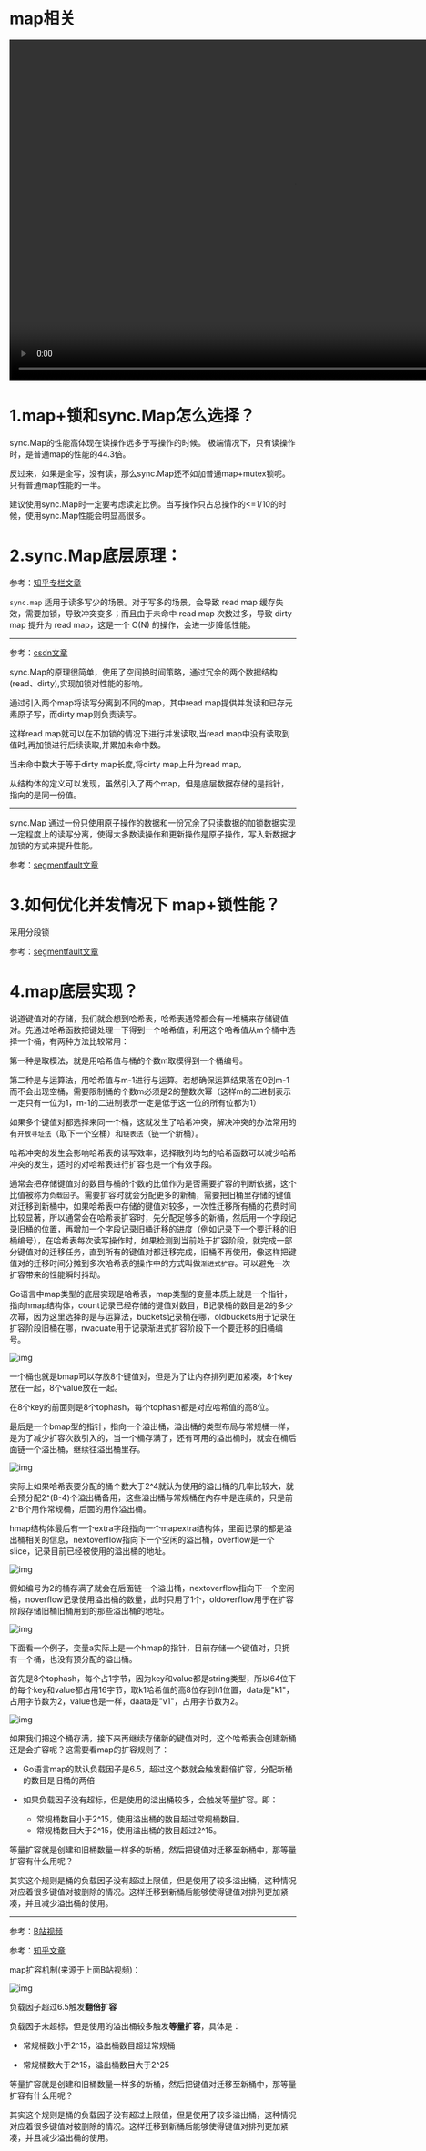 # map相关

<video id="video" width="1000px" height="600px" controls="controls">
    <source id="mp4" src="./assets/videos/Map长啥样儿？.mp4" type="video/mp4">
</video>

# 1.**map+锁和sync.Map怎么选择？**

sync.Map的性能高体现在读操作远多于写操作的时候。 极端情况下，只有读操作时，是普通map的性能的44.3倍。

反过来，如果是全写，没有读，那么sync.Map还不如加普通map+mutex锁呢。只有普通map性能的一半。

建议使用sync.Map时一定要考虑读定比例。当写操作只占总操作的<=1/10的时候，使用sync.Map性能会明显高很多。


# 2.**sync.Map底层原理：**

参考：[知乎专栏文章](https://zhuanlan.zhihu.com/p/344834329)

`sync.map` 适用于读多写少的场景。对于写多的场景，会导致 read map 缓存失效，需要加锁，导致冲突变多；而且由于未命中 read map 次数过多，导致 dirty map 提升为 read map，这是一个 O(N) 的操作，会进一步降低性能。

****


参考：[csdn文章](https://blog.csdn.net/u011957758/article/details/96633984)



sync.Map的原理很简单，使用了空间换时间策略，通过冗余的两个数据结构(read、dirty),实现加锁对性能的影响。

通过引入两个map将读写分离到不同的map，其中read map提供并发读和已存元素原子写，而dirty map则负责读写。

这样read map就可以在不加锁的情况下进行并发读取,当read map中没有读取到值时,再加锁进行后续读取,并累加未命中数。

当未命中数大于等于dirty map长度,将dirty map上升为read map。

从结构体的定义可以发现，虽然引入了两个map，但是底层数据存储的是指针，指向的是同一份值。

****

sync.Map 通过一份只使用原子操作的数据和一份冗余了只读数据的加锁数据实现一定程度上的读写分离，使得大多数读操作和更新操作是原子操作，写入新数据才加锁的方式来提升性能。

参考：[segmentfault文章](https://segmentfault.com/a/1190000018448064)

# 3.**如何优化并发情况下 map+锁性能？**

采用分段锁

参考：[segmentfault文章](https://segmentfault.com/a/1190000018448064)


# 4.**map底层实现？**

说道键值对的存储，我们就会想到哈希表，哈希表通常都会有一堆桶来存储键值对。先通过哈希函数把键处理一下得到一个哈希值，利用这个哈希值从m个桶中选择一个桶，有两种方法比较常用：

第一种是取模法，就是用哈希值与桶的个数m取模得到一个桶编号。

第二种是与运算法，用哈希值与m-1进行与运算。若想确保运算结果落在0到m-1而不会出现空桶，需要限制桶的个数m必须是2的整数次幂（这样m的二进制表示一定只有一位为1，m-1的二进制表示一定是低于这一位的所有位都为1）

如果多个键值对都选择来同一个桶，这就发生了哈希冲突，解决冲突的办法常用的有`开放寻址法`（取下一个空桶）和`链表法`（链一个新桶）。

哈希冲突的发生会影响哈希表的读写效率，选择散列均匀的哈希函数可以减少哈希冲突的发生，适时的对哈希表进行扩容也是一个有效手段。

通常会把存储键值对的数目与桶的个数的比值作为是否需要扩容的判断依据，这个比值被称为`负载因子`。需要扩容时就会分配更多的新桶，需要把旧桶里存储的键值对迁移到新桶中，如果哈希表中存储的键值对较多，一次性迁移所有桶的花费时间比较显著，所以通常会在哈希表扩容时，先分配足够多的新桶，然后用一个字段记录旧桶的位置，再增加一个字段记录旧桶迁移的进度（例如记录下一个要迁移的旧桶编号），在哈希表每次读写操作时，如果检测到当前处于扩容阶段，就完成一部分键值对的迁移任务，直到所有的键值对都迁移完成，旧桶不再使用，像这样把键值对的迁移时间分摊到多次哈希表的操作中的方式叫做`渐进式扩容`。可以避免一次扩容带来的性能瞬时抖动。

Go语言中map类型的底层实现是哈希表，map类型的变量本质上就是一个指针，指向hmap结构体，count记录已经存储的键值对数目，B记录桶的数目是2的多少次幂，因为这里选择的是与运算法，buckets记录桶在哪，oldbuckets用于记录在扩容阶段旧桶在哪，nvacuate用于记录渐进式扩容阶段下一个要迁移的旧桶编号。

![img](./assets/image-20220329220431279.png)


一个桶也就是bmap可以存放8个键值对，但是为了让内存排列更加紧凑，8个key放在一起，8个value放在一起。

在8个key的前面则是8个tophash，每个tophash都是对应哈希值的高8位。

最后是一个bmap型的指针，指向一个溢出桶，溢出桶的类型布局与常规桶一样，是为了减少扩容次数引入的，当一个桶存满了，还有可用的溢出桶时，就会在桶后面链一个溢出桶，继续往溢出桶里存。

![img](./assets/image-20220329220823588.png)


实际上如果哈希表要分配的桶个数大于2^4就认为使用的溢出桶的几率比较大，就会预分配2^(B-4)个溢出桶备用，这些溢出桶与常规桶在内存中是连续的，只是前2^B个用作常规桶，后面的用作溢出桶。

hmap结构体最后有一个extra字段指向一个mapextra结构体，里面记录的都是溢出桶相关的信息，nextoverflow指向下一个空闲的溢出桶，overflow是一个slice，记录目前已经被使用的溢出桶的地址。

![img](./assets/image-20220329221114529.png)


假如编号为2的桶存满了就会在后面链一个溢出桶，nextoverflow指向下一个空闲桶，noverflow记录使用溢出桶的数量，此时只用了1个，oldoverflow用于在扩容阶段存储旧桶旧桶用到的那些溢出桶的地址。

![img](./assets/image-20220329221425500.png)


下面看一个例子，变量a实际上是一个hmap的指针，目前存储一个键值对，只拥有一个桶，也没有预分配的溢出桶。

首先是8个tophash，每个占1字节，因为key和value都是string类型，所以64位下的每个key和value都占用16字节，取k1哈希值的高8位存到h1位置，data是"k1"，占用字节数为2，value也是一样，daata是"v1"，占用字节数为2。

![img](./assets/image-20220329221625177.png)


如果我们把这个桶存满，接下来再继续存储新的键值对时，这个哈希表会创建新桶还是会扩容呢？这需要看map的扩容规则了：

- Go语言map的默认负载因子是6.5，超过这个数就会触发翻倍扩容，分配新桶的数目是旧桶的两倍

- 如果负载因子没有超标，但是使用的溢出桶较多，会触发等量扩容。即：
    - 常规桶数目小于2^15，使用溢出桶的数目超过常规桶数目。
    - 常规桶数目大于2^15，使用溢出桶的数目超过2^15。

等量扩容就是创建和旧桶数量一样多的新桶，然后把键值对迁移至新桶中，那等量扩容有什么用呢？

其实这个规则是桶的负载因子没有超过上限值，但是使用了较多溢出桶，这种情况对应着很多键值对被删除的情况。这样迁移到新桶后能够使得键值对排列更加紧凑，并且减少溢出桶的使用。

****

参考：[B站视频](https://www.bilibili.com/video/BV1Sp4y1U7dJ?from=search&seid=17900809635826536017&spm_id_from=333.337.0.0)

参考：[知乎文章](https://zhuanlan.zhihu.com/p/66676224)


map扩容机制(来源于上面B站视频)：

![img](./assets/image-20220301162005445.png)

负载因子超过6.5触发**翻倍扩容**

负载因子未超标，但是使用的溢出桶较多触发**等量扩容**，具体是：

- 常规桶数小于2^15，溢出桶数目超过常规桶

- 常规桶数大于2^15，溢出桶数目大于2^25

等量扩容就是创建和旧桶数量一样多的新桶，然后把键值对迁移至新桶中，那等量扩容有什么用呢？

其实这个规则是桶的负载因子没有超过上限值，但是使用了较多溢出桶，这种情况对应着很多键值对被删除的情况。这样迁移到新桶后能够使得键值对排列更加紧凑，并且减少溢出桶的使用。


